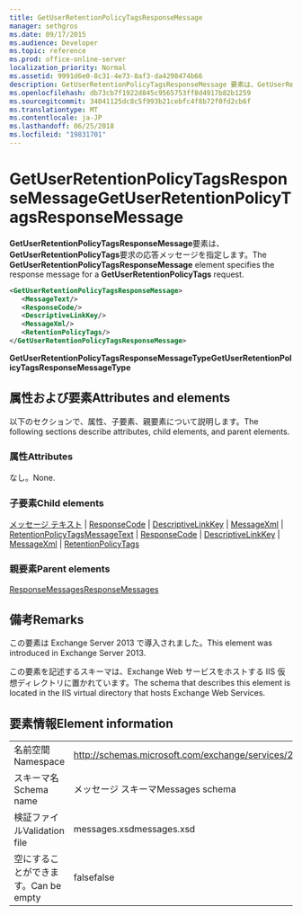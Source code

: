 ```yaml
---
title: GetUserRetentionPolicyTagsResponseMessage
manager: sethgros
ms.date: 09/17/2015
ms.audience: Developer
ms.topic: reference
ms.prod: office-online-server
localization_priority: Normal
ms.assetid: 9991d6e0-8c31-4e73-8af3-da4298474b66
description: GetUserRetentionPolicyTagsResponseMessage 要素は、GetUserRetentionPolicyTags 要求の応答メッセージを指定します。
ms.openlocfilehash: db73cb7f1922d845c9565753ff8d4917b82b1259
ms.sourcegitcommit: 34041125dc8c5f993b21cebfc4f8b72f0fd2cb6f
ms.translationtype: MT
ms.contentlocale: ja-JP
ms.lasthandoff: 06/25/2018
ms.locfileid: "19831701"
---
```

# <a name="getuserretentionpolicytagsresponsemessage"></a><span data-ttu-id="90425-103">GetUserRetentionPolicyTagsResponseMessage</span><span class="sxs-lookup"><span data-stu-id="90425-103">GetUserRetentionPolicyTagsResponseMessage</span></span>

<span data-ttu-id="90425-104">**GetUserRetentionPolicyTagsResponseMessage**要素は、 **GetUserRetentionPolicyTags**要求の応答メッセージを指定します。</span><span class="sxs-lookup"><span data-stu-id="90425-104">The **GetUserRetentionPolicyTagsResponseMessage** element specifies the response message for a **GetUserRetentionPolicyTags** request.</span></span> 
  
```XML
<GetUserRetentionPolicyTagsResponseMessage>
   <MessageText/>
   <ResponseCode/>
   <DescriptiveLinkKey/>
   <MessageXml/>
   <RetentionPolicyTags/>
</GetUserRetentionPolicyTagsResponseMessage>
```

 <span data-ttu-id="90425-105">**GetUserRetentionPolicyTagsResponseMessageType**</span><span class="sxs-lookup"><span data-stu-id="90425-105">**GetUserRetentionPolicyTagsResponseMessageType**</span></span>
## <a name="attributes-and-elements"></a><span data-ttu-id="90425-106">属性および要素</span><span class="sxs-lookup"><span data-stu-id="90425-106">Attributes and elements</span></span>

<span data-ttu-id="90425-107">以下のセクションで、属性、子要素、親要素について説明します。</span><span class="sxs-lookup"><span data-stu-id="90425-107">The following sections describe attributes, child elements, and parent elements.</span></span>
  
### <a name="attributes"></a><span data-ttu-id="90425-108">属性</span><span class="sxs-lookup"><span data-stu-id="90425-108">Attributes</span></span>

<span data-ttu-id="90425-109">なし。</span><span class="sxs-lookup"><span data-stu-id="90425-109">None.</span></span>
  
### <a name="child-elements"></a><span data-ttu-id="90425-110">子要素</span><span class="sxs-lookup"><span data-stu-id="90425-110">Child elements</span></span>

<span data-ttu-id="90425-111">[メッセージ テキスト](messagetext.md) | [ResponseCode](responsecode.md) | [DescriptiveLinkKey](descriptivelinkkey.md) | [MessageXml](messagexml.md) | [RetentionPolicyTags](retentionpolicytags.md)</span><span class="sxs-lookup"><span data-stu-id="90425-111">[MessageText](messagetext.md) | [ResponseCode](responsecode.md) | [DescriptiveLinkKey](descriptivelinkkey.md) | [MessageXml](messagexml.md) | [RetentionPolicyTags](retentionpolicytags.md)</span></span>
  
### <a name="parent-elements"></a><span data-ttu-id="90425-112">親要素</span><span class="sxs-lookup"><span data-stu-id="90425-112">Parent elements</span></span>

[<span data-ttu-id="90425-113">ResponseMessages</span><span class="sxs-lookup"><span data-stu-id="90425-113">ResponseMessages</span></span>](responsemessages.md)
  
## <a name="remarks"></a><span data-ttu-id="90425-114">備考</span><span class="sxs-lookup"><span data-stu-id="90425-114">Remarks</span></span>

<span data-ttu-id="90425-115">この要素は Exchange Server 2013 で導入されました。</span><span class="sxs-lookup"><span data-stu-id="90425-115">This element was introduced in Exchange Server 2013.</span></span>
  
<span data-ttu-id="90425-116">この要素を記述するスキーマは、Exchange Web サービスをホストする IIS 仮想ディレクトリに置かれています。</span><span class="sxs-lookup"><span data-stu-id="90425-116">The schema that describes this element is located in the IIS virtual directory that hosts Exchange Web Services.</span></span>
  
## <a name="element-information"></a><span data-ttu-id="90425-117">要素情報</span><span class="sxs-lookup"><span data-stu-id="90425-117">Element information</span></span>

|||
|:-----|:-----|
|<span data-ttu-id="90425-118">名前空間</span><span class="sxs-lookup"><span data-stu-id="90425-118">Namespace</span></span>  <br/> |http://schemas.microsoft.com/exchange/services/2006/messages  <br/> |
|<span data-ttu-id="90425-119">スキーマ名</span><span class="sxs-lookup"><span data-stu-id="90425-119">Schema name</span></span>  <br/> |<span data-ttu-id="90425-120">メッセージ スキーマ</span><span class="sxs-lookup"><span data-stu-id="90425-120">Messages schema</span></span>  <br/> |
|<span data-ttu-id="90425-121">検証ファイル</span><span class="sxs-lookup"><span data-stu-id="90425-121">Validation file</span></span>  <br/> |<span data-ttu-id="90425-122">messages.xsd</span><span class="sxs-lookup"><span data-stu-id="90425-122">messages.xsd</span></span>  <br/> |
|<span data-ttu-id="90425-123">空にすることができます。</span><span class="sxs-lookup"><span data-stu-id="90425-123">Can be empty</span></span>  <br/> |<span data-ttu-id="90425-124">false</span><span class="sxs-lookup"><span data-stu-id="90425-124">false</span></span>  <br/> |
   

